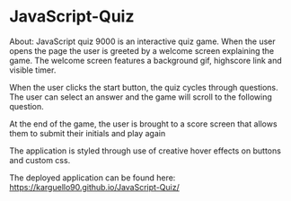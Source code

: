 # JavaScript-Quiz

About: JavaScript quiz 9000 is an interactive quiz game. When the user opens the page the user is greeted by a welcome screen explaining the game.
The welcome screen features a background gif, highscore link and visible timer.

When the user clicks the start button, the quiz cycles through questions.
The user can select an answer and the game will scroll to the following question.

At the end of the game, the user is brought to a score screen that allows them to submit their initials and play again

The application is styled through use of creative hover effects on buttons and custom css.

The deployed application can be found here: https://karguello90.github.io/JavaScript-Quiz/



